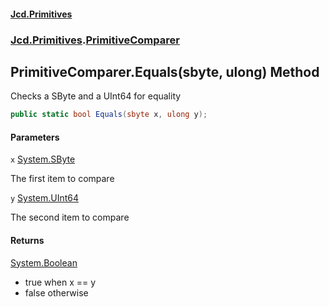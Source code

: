 #### [Jcd.Primitives](index.md 'index')
### [Jcd.Primitives](Jcd.Primitives.md 'Jcd.Primitives').[PrimitiveComparer](Jcd.Primitives.PrimitiveComparer.md 'Jcd.Primitives.PrimitiveComparer')

## PrimitiveComparer.Equals(sbyte, ulong) Method

Checks a SByte and a UInt64 for equality

```csharp
public static bool Equals(sbyte x, ulong y);
```
#### Parameters

<a name='Jcd.Primitives.PrimitiveComparer.Equals(sbyte,ulong).x'></a>

`x` [System.SByte](https://docs.microsoft.com/en-us/dotnet/api/System.SByte 'System.SByte')

The first item to compare

<a name='Jcd.Primitives.PrimitiveComparer.Equals(sbyte,ulong).y'></a>

`y` [System.UInt64](https://docs.microsoft.com/en-us/dotnet/api/System.UInt64 'System.UInt64')

The second item to compare

#### Returns
[System.Boolean](https://docs.microsoft.com/en-us/dotnet/api/System.Boolean 'System.Boolean')  
*  true when x == y  
*  false otherwise